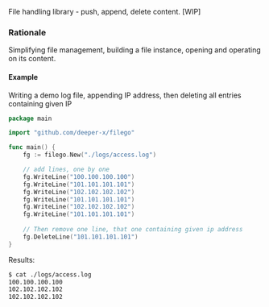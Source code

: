 File handling library - push, append, delete content.
[WIP]

### Rationale 
Simplifying file management, building a file instance, opening and operating on its content.

#### Example
Writing a demo log file, appending IP address, then deleting all entries containing given IP

```go
package main

import "github.com/deeper-x/filego"

func main() {
	fg := filego.New("./logs/access.log")

    // add lines, one by one
    fg.WriteLine("100.100.100.100")
    fg.WriteLine("101.101.101.101")
    fg.WriteLine("102.102.102.102")
    fg.WriteLine("101.101.101.101")
    fg.WriteLine("102.102.102.102")
    fg.WriteLine("101.101.101.101")
	
    // Then remove one line, that one containing given ip address
    fg.DeleteLine("101.101.101.101")
}
```
Results:

```sh
$ cat ./logs/access.log 
100.100.100.100
102.102.102.102
102.102.102.102

```

